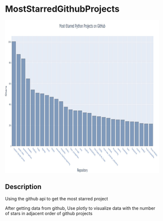 # MostStarredGithubProjects
<img src="images/api.JPG" height="500" width="1200" />

## Description
Using the github api to get the most starred project

After getting data from github, Use plotly to visualize data with the number of stars in adjacent order of github projects
